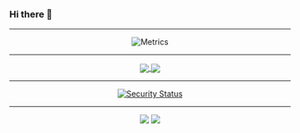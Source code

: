 ### Hi there 👋

<div align=center>

<!--
**jidro/jidro** is a ✨ _special_ ✨ repository because its `README.md` (this file) appears on your GitHub profile.

Here are some ideas to get you started:

- 🔭 I’m currently working on ...
- 🌱 I’m currently learning ...
- 👯 I’m looking to collaborate on ...
- 🤔 I’m looking for help with ...
- 💬 Ask me about ...
- 📫 How to reach me: ...
- 😄 Pronouns: ...
- ⚡ Fun fact: ...
-->

------

![Metrics](https://metrics.lecoq.io/jidro)

------

  
<a href="https://github.com/anuraghazra/github-readme-stats">
  <img align="center" src="https://github-readme-stats.vercel.app/api?username=jidro&count_private=true&show_icons=true&theme=dark" />
</a>
<a href="https://github.com/anuraghazra/convoychat">
  <img align="center" src="https://github-readme-stats.vercel.app/api/top-langs/?username=jidro&langs_count=8&theme=dark&count_private=true&layout=compact&hide=javascript,html,css,CoffeeScript&card_width=280" />
</a>

  
------

<!-- <div align="center">                                                                               -->
<!--     <img  src="https://github-readme-streak-stats.herokuapp.com/?user=jidro&theme=dark" />   -->
<!-- </div>                                                                                             -->

<!-- **Skills:**                                                                                        -->

<!-- <code><img height="32" src="https://cdn.jsdelivr.net/npm/simple-icons@v5/icons/python.svg"></code> -->
<!-- <code><img height="32" src="https://cdn.jsdelivr.net/npm/simple-icons@v5/icons/go.svg"></code>     -->
<!-- <code><img height="32" src="https://cdn.jsdelivr.net/npm/simple-icons@v5/icons/mysql.svg"></code>  -->
<!-- <code><img height="32" src="https://cdn.jsdelivr.net/npm/simple-icons@v5/icons/redis.svg"></code>  -->
<!-- <code><img height="32" src="https://cdn.jsdelivr.net/npm/simple-icons@v5/icons/git.svg"></code>    -->
<!-- <code><img height="32" src="https://cdn.jsdelivr.net/npm/simple-icons@v5/icons/linux.svg"></code>  -->
<!-- <code><img height="32" src="https://cdn.jsdelivr.net/npm/simple-icons@v5/icons/vim.svg"></code>    -->
<!-- <code><img height="32" src="https://cdn.jsdelivr.net/npm/simple-icons@v5/icons/macos.svg"></code>  -->
<!-- <code><img height="32" src="https://cdn.jsdelivr.net/npm/simple-icons@v5/icons/alfred.svg"></code> -->


[![Security Status](https://s.murphysec.com/badge/jidro/TinyCoreLinux-Config.svg)](https://www.murphysec.com/p/jidro/TinyCoreLinux-Config)

------

<img src="http://github-readme-streak-stats.herokuapp.com?user=jidro&theme=dark&background=000000" />
  
  
<img data-src="//i0.hdslb.com/bfs/article/db75225feabec8d8b64ee7d3c7165cd639554cbc.png" class="cut-off-4" src="//i0.hdslb.com/bfs/article/db75225feabec8d8b64ee7d3c7165cd639554cbc.png@progressive.webp">
  
</div>
